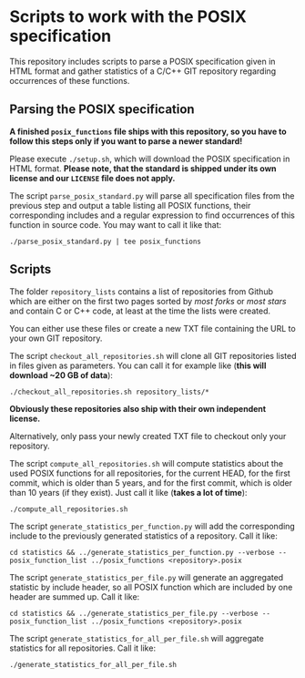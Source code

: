 # Scripts to work with the POSIX specification

This repository includes scripts to parse a POSIX specification given in HTML format and gather statistics of a C/C++ GIT repository regarding occurrences of these functions.

## Parsing the POSIX specification

**A finished `posix_functions` file ships with this repository, so you have to follow this steps only if you want to parse a newer standard!**

Please execute `./setup.sh`, which will download the POSIX specification in HTML format. **Please note, that the standard is shipped under its own license and our `LICENSE` file does not apply.**

The script `parse_posix_standard.py` will parse all specification files from the previous step and output a table listing all POSIX functions, their corresponding includes and a regular expression to find occurrences of this function in source code. You may want to call it like that:
```
./parse_posix_standard.py | tee posix_functions
```

## Scripts

The folder `repository_lists` contains a list of repositories from Github which are either on the first two pages sorted by *most forks* or *most stars* and contain C or C++ code, at least at the time the lists were created.

You can either use these files or create a new TXT file containing the URL to your own GIT repository.

The script `checkout_all_repositories.sh` will clone all GIT repositories listed in files given as parameters. You can call it for example like (**this will download ~20 GB of data**):
```
./checkout_all_repositories.sh repository_lists/*
```
**Obviously these repositories also ship with their own independent license.**

Alternatively, only pass your newly created TXT file to checkout only your repository.

The script `compute_all_repositories.sh` will compute statistics about the used POSIX functions for all repositories, for the current HEAD, for the first commit, which is older than 5 years, and for the first commit, which is older than 10 years (if they exist). Just call it like (**takes a lot of time**):
```
./compute_all_repositories.sh
```

The script `generate_statistics_per_function.py` will add the corresponding include to the previously generated statistics of a repository. Call it like:
```
cd statistics && ../generate_statistics_per_function.py --verbose --posix_function_list ../posix_functions <repository>.posix
```
The script `generate_statistics_per_file.py` will generate an aggregated statistic by include header, so all POSIX function which are included by one header are summed up. Call it like:
```
cd statistics && ../generate_statistics_per_file.py --verbose --posix_function_list ../posix_functions <repository>.posix
```

The script `generate_statistics_for_all_per_file.sh` will aggregate statistics for all repositories. Call it like:
```
./generate_statistics_for_all_per_file.sh
```
